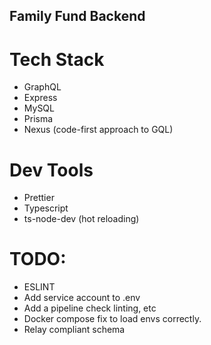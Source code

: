 ## Family Fund Backend

# Tech Stack

- GraphQL
- Express
- MySQL
- Prisma
- Nexus (code-first approach to GQL)

# Dev Tools

- Prettier
- Typescript
- ts-node-dev (hot reloading)

# TODO:

- ESLINT
- Add service account to .env
- Add a pipeline check linting, etc
- Docker compose fix to load envs correctly.
- Relay compliant schema
